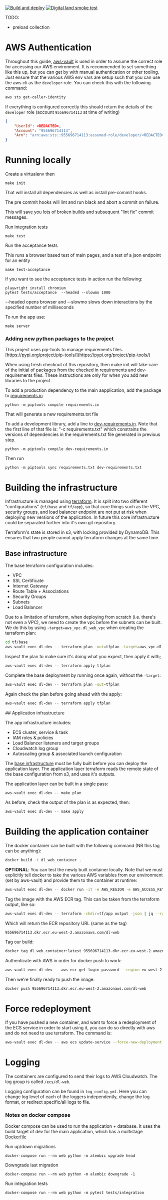 [![Build and deploy](https://github.com/digital-land/digital-land.info/actions/workflows/continuous-integration.yml/badge.svg)](https://github.com/digital-land/digital-land.info/actions/)
[![Digital land smoke test](https://github.com/digital-land/smoke-test/actions/workflows/smoke-test.yml/badge.svg)](https://github.com/digital-land/smoke-test/actions/)

TODO:
 - preload collection
# AWS Authentication

Throughout this guide, [aws-vault](https://github.com/99designs/aws-vault) is used in order to assume the correct role for accessing our AWS environment. It is recommended to set something like this up, but you can get by with manual authentication or other tooling. Just ensure that the various AWS env vars are setup such that you can use the aws cli as the `developer` role. You can check this with the following command:

```bash
aws sts get-caller-identity
```

If everything is configured correctly this should return the details of the `developer` role (account `955696714113` at time of writing)

```json
{
    "UserId": <REDACTED>,
    "Account": "955696714113",
    "Arn": "arn:aws:sts::955696714113:assumed-role/developer/<REDACTED>"
}
```

# Running locally

Create a virtualenv then

```
make init
```

That will install all dependencies as well as install pre-commit hooks.

The pre commit hooks will  lint and run black and abort a commit on failure.

This will save you lots of broken builds and subsequent "lint fix" commit messages.

Run integration tests

```
make test
```

Run the acceptance tests

This runs a browser based test of main pages, and a test of a json endpoint for an entity

```
make test-acceptance
```

If you want to see the acceptance tests in action run the following:

```
playwright install chromium
pytest tests/acceptance  --headed --slowmo 1000
```

--headed opens browser and --slowmo slows down interactions by the specified number of milliseconds

To run the app use:

```
make server
```

### Adding new python packages to the project

This project uses pip-tools to manage requirements files. [https://pypi.org/project/pip-tools/](https://pypi.org/project/pip-tools/)

When using fresh checkout of this repository, then make init will take care of the initial of packages from the checked
in requirements and dev-requirements files. These instructions are only for when you add new libraries to the project.

To add a production dependency to the main aapplication, add the package to [requirements.in](requirements.in)

    python -m piptools compile requirements.in

That will generate a new requirements.txt file

To add a development library, add a line to [dev-requirements.in](dev-requirements.in). Note that the first line of that file is:
"-c requirements.txt" which constrains the versions of dependencies in the requirements.txt file generated in previous step.

    python -m piptools compile dev-requirements.in

Then run

    python -m piptools sync requirements.txt dev-requirements.txt



# Building the infrastructure

Infrastructure is managed using [terraform](https://www.terraform.io/). It is split into two different "configurations" (`tf/base` and `tf/app`), so that core things such as the VPC, security groups, and load balancer endpoint are not put at risk when deploying new versions of the application. In future this core infrastructure could be separated further into it's own git repository.

Terraform's state is stored in s3, with locking provided by DynamoDB. This ensures that two people cannot apply terraform changes at the same time.

## Base infrastructure

The base terraform configuration includes:
 - VPC
 - SSL Certificate
 - Internet Gateway
 - Route Table + Associations
 - Security Groups
 - Subnets
 - Load Balancer

Due to a limitation of terraform, when deploying from scratch (i.e. there's not even a VPC), we need to create the vpc before the subnets can be built. We do this by using `-target=aws_vpc.dl_web_vpc` when creating the terraform plan:

```bash
cd tf/base
aws-vault exec dl-dev -- terraform plan -out=tfplan -target=aws_vpc.dl_web_vpc
```

Inspect the plan to make sure it's doing what you expect, then apply it with;

```bash
aws-vault exec dl-dev -- terraform apply tfplan
```

Complete the base deployment by running once again, without the `-target`:

```bash
aws-vault exec dl-dev -- terraform plan -out=tfplan
```

Again check the plan before going ahead with the apply:

```bash
aws-vault exec dl-dev -- terraform apply tfplan
```


## Application infrastructure

The app infrastructure includes:
 - ECS cluster, service & task
 - IAM roles & policies
 - Load Balancer listeners and target groups
 - Cloudwatch log group
 - Autoscaling group & associated launch configuration

The [base infrastructure](#base-infrastructure) must be fully built before you can deploy the application layer. The application layer terraform reads the remote state of the base configuration from s3, and uses it's outputs.

The application layer can be built in a single pass:

```bash
aws-vault exec dl-dev -- make plan
```

As before, check the output of the plan is as expected, then:

```bash
aws-vault exec dl-dev -- make apply
```


# Building the application container

The docker container can be built with the following command (NB this tag can be anything):

```bash
docker build -t dl_web_container .
```

**OPTIONAL**: You can test the newly built container locally. Note that we must explicitly tell docker to take the various AWS variables from our environment (set by aws-vault) and provide them to the container at runtime:

```bash
aws-vault exec dl-dev -- docker run -it -e AWS_REGION -e AWS_ACCESS_KEY_ID -e AWS_SESSION_TOKEN -e AWS_SECRET_ACCESS_KEY -p80:80 dl_web_container
```

Tag the image with the AWS ECR tag. This can be taken from the terraform output, like so:

```bash
aws-vault exec dl-dev -- terraform -chdir=tf/app output -json | jq --raw-output '.ecr_repository.value'
```

Which will return the ECR repository URL (same as the tag)

```
955696714113.dkr.ecr.eu-west-2.amazonaws.com/dl-web
```

Tag our build:

```bash
docker tag dl_web_container:latest 955696714113.dkr.ecr.eu-west-2.amazonaws.com/dl-web:latest
```

Authenticate with AWS in order for docker push to work:

```bash
aws-vault exec dl-dev -- aws ecr get-login-password --region eu-west-2 | docker login --username AWS --password-stdin 955696714113.dkr.ecr.eu-west-2.amazonaws.com
```

Then we're finally ready to push the image:

```bash
docker push 955696714113.dkr.ecr.eu-west-2.amazonaws.com/dl-web
```

# Force redeployment

If you have pushed a new container, and want to force a redeployment of the ECS service in order to start using it, you can do so directly with aws and do not need to use terraform. The command is:

```bash
aws-vault exec dl-dev -- aws ecs update-service --force-new-deployment --service dl-web-service --cluster dl-web-cluster
```

# Logging

The containers are configured to send their logs to AWS Cloudwatch. The log group is called `/ecs/dl-web`.

Logging configuration can be found in `log_config.yml`. Here you can change log level of each of the loggers independently, change the log format, or redirect specific/all logs to file.



### Notes on docker compose

Docker compose can be used to run the application + database. It uses the build target of dev for the main application,
which has a multistage [Dockerfile](Dockerfile)

Run up/down migrations

    docker-compose run --rm web python -m alembic upgrade head

Downgrade last migration

    docker-compose run --rm web python -m alembic downgrade -1

Run integration tests

    docker-compose run --rm web python -m pytest tests/integration
